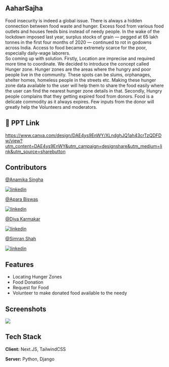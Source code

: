 
## AaharSajha

Food insecurity is indeed a global issue. There is always a hidden connection between food waste and hunger. Excess food from various food outlets and houses feeds bins instead of needy people. In the wake of the lockdown imposed last year, surplus stocks of grain — pegged at 65 lakh tonnes in the first four months of 2020 — continued to rot in godowns across India.
Access to food became extremely scarce for the poor, especially daily-wage laborers.  
So coming up with solution. Firstly, Location are imprecise and required more time to coordinate. We decided to introduce the concept called Hunger zone. Hunger zones are the areas where the hungry and poor people live in the community. These spots can be slums, orphanages, shelter homes, homeless people in the streets etc. Making these hunger zone data available to the user will help them to share the food easily where the user can find the nearest hunger zone details in that. 
Secondly, Hungry people complains that they getting expired food from donors. Food is a delicate commodity as it always expires. Few inputs from the donor will greatly help the Volunteers and moderators.



## 🔗 PPT Link

https://www.canva.com/design/DAE4ys9EnWY/XLndghJQ1ah43crTzQDFDw/view?utm_content=DAE4ys9EnWY&utm_campaign=designshare&utm_medium=link&utm_source=sharebutton


## Contributors

[@Anamika Singha](https://github.com/anamikasingha19)

[![linkedin](https://img.shields.io/badge/linkedin-0A66C2?style=for-the-badge&logo=linkedin&logoColor=white)](https://www.linkedin.com/in/anamika-singha-305288221/)


[@Apara Biswas](https://github.com/algo-geek)

[![linkedin](https://img.shields.io/badge/linkedin-0A66C2?style=for-the-badge&logo=linkedin&logoColor=white)](https://www.linkedin.com/in/apara-biswas/)


[@Diya Karmakar](https://github.com/diyakarmakar779)

[![linkedin](https://img.shields.io/badge/linkedin-0A66C2?style=for-the-badge&logo=linkedin&logoColor=white)](https://www.linkedin.com/in/diya-karmakar/)


[@Simran Shah](https://github.com/simran2401)

[![linkedin](https://img.shields.io/badge/linkedin-0A66C2?style=for-the-badge&logo=linkedin&logoColor=white)](https://www.linkedin.com/in/simran-shah-80045120a/)

  
## Features

- Locating Hunger Zones
- Food Donation
- Request for Food
- Volunteer to make donated food available to the needy
  
## Screenshots

![](https://i.imgur.com/TuQd63h.png)


  
## Tech Stack

**Client:** Next.JS, TailwindCSS

**Server:** Python, Django

